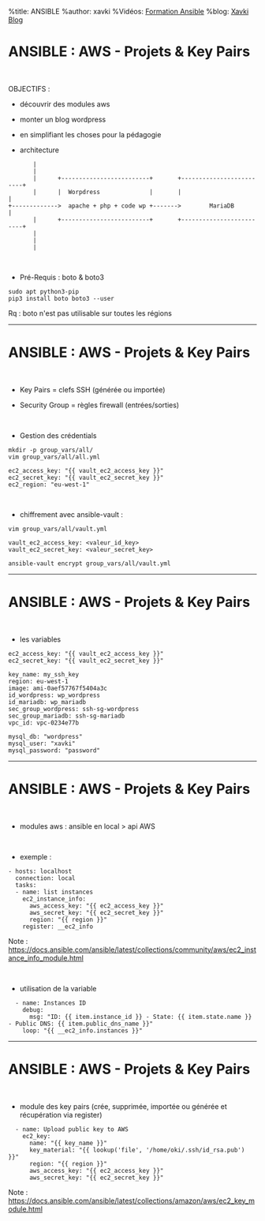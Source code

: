 %title: ANSIBLE
%author: xavki
%Vidéos: [Formation Ansible](https://www.youtube.com/playlist?list=PLn6POgpklwWoCpLKOSw3mXCqbRocnhrh-)
%blog: [Xavki Blog](https://xavki.blog)


# ANSIBLE : AWS - Projets & Key Pairs

<br>

OBJECTIFS : 

* découvrir  des modules aws

* monter un blog wordpress

* en simplifiant les choses pour la pédagogie

* architecture


```
       |
       |
       |      +-------------------------+       +-------------------------+
       |      |  Worpdress              |       |                         |
+------------->  apache + php + code wp +------->        MariaDB          |
       |      +-------------------------+       +-------------------------+
       |
       |
       |
```


<br>

* Pré-Requis : boto & boto3

```
sudo apt python3-pip
pip3 install boto boto3 --user
```

Rq : boto n'est pas utilisable sur toutes les régions

-----------------------------------------------------------------------------------------------------

# ANSIBLE : AWS - Projets & Key Pairs


<br>

* Key Pairs = clefs SSH (générée ou importée)

* Security Group = règles firewall (entrées/sorties)

<br>

* Gestion des crédentials

```
mkdir -p group_vars/all/
vim group_vars/all/all.yml
```

```
ec2_access_key: "{{ vault_ec2_access_key }}"
ec2_secret_key: "{{ vault_ec2_secret_key }}"
ec2_region: "eu-west-1"
```

<br>

* chiffrement avec ansible-vault :

```
vim group_vars/all/vault.yml
```

```
vault_ec2_access_key: <valeur_id_key>
vault_ec2_secret_key: <valeur_secret_key>
```

```
ansible-vault encrypt group_vars/all/vault.yml
```

-----------------------------------------------------------------------------------------------------

# ANSIBLE : AWS - Projets & Key Pairs

<br>

* les variables

```
ec2_access_key: "{{ vault_ec2_access_key }}"
ec2_secret_key: "{{ vault_ec2_secret_key }}"

key_name: my_ssh_key
region: eu-west-1
image: ami-0aef57767f5404a3c 
id_wordpress: wp_wordpress
id_mariadb: wp_mariadb
sec_group_wordpress: ssh-sg-wordpress
sec_group_mariadb: ssh-sg-mariadb
vpc_id: vpc-0234e77b

mysql_db: "wordpress"
mysql_user: "xavki"
mysql_password: "password"
```

-----------------------------------------------------------------------------------------------------

# ANSIBLE : AWS - Projets & Key Pairs

<br>

* modules aws :  ansible en local > api AWS

<br>

* exemple :

```
- hosts: localhost
  connection: local
  tasks:
  - name: list instances
    ec2_instance_info:
      aws_access_key: "{{ ec2_access_key }}"
      aws_secret_key: "{{ ec2_secret_key }}"
      region: "{{ region }}"
    register: __ec2_info
```

Note : https://docs.ansible.com/ansible/latest/collections/community/aws/ec2_instance_info_module.html

<br>

* utilisation de la variable

```
  - name: Instances ID
    debug:
      msg: "ID: {{ item.instance_id }} - State: {{ item.state.name }} - Public DNS: {{ item.public_dns_name }}"
    loop: "{{ __ec2_info.instances }}"
```

-----------------------------------------------------------------------------------------------------

# ANSIBLE : AWS - Projets & Key Pairs

<br>

* module des key pairs (crée, supprimée, importée ou générée et récupération via register)

```
  - name: Upload public key to AWS
    ec2_key:
      name: "{{ key_name }}"
      key_material: "{{ lookup('file', '/home/oki/.ssh/id_rsa.pub') }}"
      region: "{{ region }}"
      aws_access_key: "{{ ec2_access_key }}"
      aws_secret_key: "{{ ec2_secret_key }}"
```

Note : https://docs.ansible.com/ansible/latest/collections/amazon/aws/ec2_key_module.html
